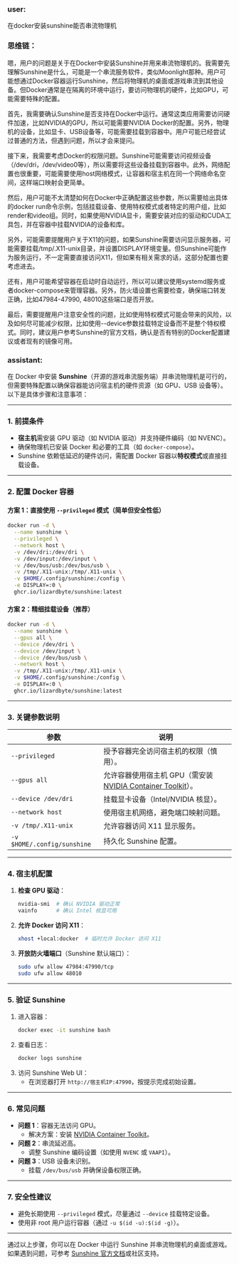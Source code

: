 ### user: 

在docker安装sunshine能否串流物理机

### 思维链：

嗯，用户的问题是关于在Docker中安装Sunshine并用来串流物理机的。我需要先理解Sunshine是什么，可能是一个串流服务软件，类似Moonlight那种。用户可能想通过Docker容器运行Sunshine，然后将物理机的桌面或游戏串流到其他设备。但Docker通常是在隔离的环境中运行，要访问物理机的硬件，比如GPU，可能需要特殊的配置。

首先，我需要确认Sunshine是否支持在Docker中运行。通常这类应用需要访问硬件加速，比如NVIDIA的GPU，所以可能需要NVIDIA Docker的配置。另外，物理机的设备，比如显卡、USB设备等，可能需要挂载到容器中。用户可能已经尝试过普通的方法，但遇到问题，所以才会来提问。

接下来，我需要考虑Docker的权限问题。Sunshine可能需要访问视频设备（/dev/dri，/dev/video0等），所以需要将这些设备挂载到容器中。此外，网络配置也很重要，可能需要使用host网络模式，让容器和宿主机在同一个网络命名空间，这样端口映射会更简单。

然后，用户可能不太清楚如何在Docker中正确配置这些参数，所以需要给出具体的docker run命令示例，包括挂载设备、使用特权模式或者特定的用户组，比如render和video组。同时，如果使用NVIDIA显卡，需要安装对应的驱动和CUDA工具包，并在容器中挂载NVIDIA的设备和库。

另外，可能需要提醒用户关于X11的问题，如果Sunshine需要访问显示服务器，可能需要挂载/tmp/.X11-unix目录，并设置DISPLAY环境变量。但Sunshine可能作为服务运行，不一定需要直接访问X11，但如果有相关需求的话，这部分配置也要考虑进去。

还有，用户可能希望容器在启动时自动运行，所以可以建议使用systemd服务或者docker-compose来管理容器。另外，防火墙设置也需要检查，确保端口转发正确，比如47984-47990, 48010这些端口是否开放。

最后，需要提醒用户注意安全性的问题，比如使用特权模式可能会带来的风险，以及如何尽可能减少权限，比如使用--device参数挂载特定设备而不是整个特权模式。同时，建议用户参考Sunshine的官方文档，确认是否有特别的Docker配置建议或者现有的镜像可用。

### assistant: 

在 Docker 中安装 **Sunshine**（开源的游戏串流服务端）并串流物理机是可行的，但需要特殊配置以确保容器能访问宿主机的硬件资源（如 GPU、USB 设备等）。以下是具体步骤和注意事项：

---

### **1. 前提条件**
- **宿主机**需安装 GPU 驱动（如 NVIDIA 驱动）并支持硬件编码（如 NVENC）。
- 确保物理机已安装 Docker 和必要的工具（如 `docker-compose`）。
- Sunshine 依赖低延迟的硬件访问，需配置 Docker 容器以**特权模式**或直接挂载设备。

---

### **2. 配置 Docker 容器**
#### **方案 1：直接使用 `--privileged` 模式（简单但安全性低）**
```bash
docker run -d \
  --name sunshine \
  --privileged \
  --network host \
  -v /dev/dri:/dev/dri \
  -v /dev/input:/dev/input \
  -v /dev/bus/usb:/dev/bus/usb \
  -v /tmp/.X11-unix:/tmp/.X11-unix \
  -v $HOME/.config/sunshine:/config \
  -e DISPLAY=:0 \
  ghcr.io/lizardbyte/sunshine:latest
```

#### **方案 2：精细挂载设备（推荐）**
```bash
docker run -d \
  --name sunshine \
  --gpus all \
  --device /dev/dri \
  --device /dev/input \
  --device /dev/bus/usb \
  --network host \
  -v /tmp/.X11-unix:/tmp/.X11-unix \
  -v $HOME/.config/sunshine:/config \
  -e DISPLAY=:0 \
  ghcr.io/lizardbyte/sunshine:latest
```

---

### **3. 关键参数说明**
| 参数 | 说明 |
|------|------|
| `--privileged` | 授予容器完全访问宿主机的权限（慎用）。 |
| `--gpus all` | 允许容器使用宿主机 GPU（需安装 [NVIDIA Container Toolkit](https://docs.nvidia.com/datacenter/cloud-native/container-toolkit/install-guide.html)）。 |
| `--device /dev/dri` | 挂载显卡设备（Intel/NVIDIA 核显）。 |
| `--network host` | 使用宿主机网络，避免端口映射问题。 |
| `-v /tmp/.X11-unix` | 允许容器访问 X11 显示服务。 |
| `-v $HOME/.config/sunshine` | 持久化 Sunshine 配置。 |

---

### **4. 宿主机配置**
1. **检查 GPU 驱动**：
   ```bash
   nvidia-smi  # 确认 NVIDIA 驱动正常
   vainfo      # 确认 Intel 核显可用
   ```

2. **允许 Docker 访问 X11**：
   ```bash
   xhost +local:docker  # 临时允许 Docker 访问 X11
   ```

3. **开放防火墙端口**（Sunshine 默认端口）：
   ```bash
   sudo ufw allow 47984:47990/tcp
   sudo ufw allow 48010
   ```

---

### **5. 验证 Sunshine**
1. 进入容器：
   ```bash
   docker exec -it sunshine bash
   ```
2. 查看日志：
   ```bash
   docker logs sunshine
   ```
3. 访问 Sunshine Web UI：
   - 在浏览器打开 `http://宿主机IP:47990`，按提示完成初始设置。

---

### **6. 常见问题**
- **问题 1**：容器无法访问 GPU。
  - 解决方案：安装 [NVIDIA Container Toolkit](https://docs.nvidia.com/datacenter/cloud-native/container-toolkit/latest/)。
- **问题 2**：串流延迟高。
  - 调整 Sunshine 编码设置（如使用 `NVENC` 或 `VAAPI`）。
- **问题 3**：USB 设备未识别。
  - 挂载 `/dev/bus/usb` 并确保设备权限正确。

---

### **7. 安全性建议**
- 避免长期使用 `--privileged` 模式，尽量通过 `--device` 挂载特定设备。
- 使用非 root 用户运行容器（通过 `-u $(id -u):$(id -g)`）。

---

通过以上步骤，你可以在 Docker 中运行 Sunshine 并串流物理机的桌面或游戏。如果遇到问题，可参考 [Sunshine 官方文档](https://docs.lizardbyte.dev/projects/sunshine/)或社区支持。